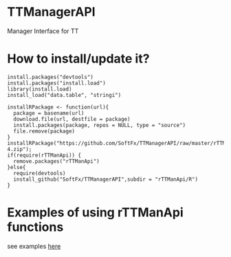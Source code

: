# TTManagerAPI

Manager Interface for TT

# How to install/update it?
```
install.packages("devtools")		
install.packages("install.load")		
library(install.load)		
install_load("data.table", "stringi")		
		
installRPackage <- function(url){		
  package = basename(url)		
  download.file(url, destfile = package)		
  install.packages(package, repos = NULL, type = "source")		
  file.remove(package)		
}		
installRPackage("https://github.com/SoftFx/TTManagerAPI/raw/master/rTTManApi/Lib/RClr/rClr_0.7-4.zip");		
if(require(rTTManApi)) {		
  remove.packages("rTTManApi")		
}else{		
  require(devtools)		
  install_github("SoftFx/TTManagerAPI",subdir = "rTTManApi/R")		
}
```
# Examples of using rTTManApi functions
see examples [here](http://rpubs.com/mys1997mail/310679)
